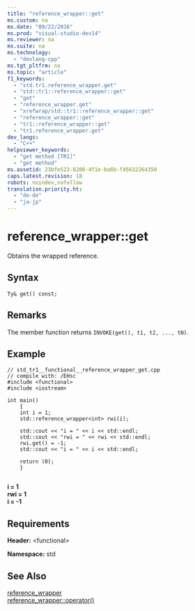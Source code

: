 ```yaml
---
title: "reference_wrapper::get"
ms.custom: na
ms.date: "09/22/2016"
ms.prod: "visual-studio-dev14"
ms.reviewer: na
ms.suite: na
ms.technology: 
  - "devlang-cpp"
ms.tgt_pltfrm: na
ms.topic: "article"
f1_keywords: 
  - "std.tr1.reference_wrapper.get"
  - "std::tr1::reference_wrapper::get"
  - "get"
  - "reference_wrapper.get"
  - "xrefwrap/std::tr1::reference_wrapper::get"
  - "reference_wrapper::get"
  - "tr1::reference_wrapper::get"
  - "tr1.reference_wrapper.get"
dev_langs: 
  - "C++"
helpviewer_keywords: 
  - "get method [TR1]"
  - "get method"
ms.assetid: 23bfe523-8200-4f1e-ba6b-f45632264350
caps.latest.revision: 18
robots: noindex,nofollow
translation.priority.ht: 
  - "de-de"
  - "ja-jp"
---
```

# reference_wrapper::get
Obtains the wrapped reference.  
  
## Syntax  
  
```  
Ty& get() const;  
```  
  
## Remarks  
 The member function returns `INVOKE(get(), t1, t2, ..., tN)`.  
  
## Example  
  
```  
// std_tr1__functional__reference_wrapper_get.cpp   
// compile with: /EHsc   
#include <functional>   
#include <iostream>   
  
int main()   
    {   
    int i = 1;   
    std::reference_wrapper<int> rwi(i);   
  
    std::cout << "i = " << i << std::endl;   
    std::cout << "rwi = " << rwi << std::endl;   
    rwi.get() = -1;   
    std::cout << "i = " << i << std::endl;   
  
    return (0);   
    }  
  
```  
  
 **i = 1**  
**rwi = 1**  
**i = -1**   
## Requirements  
 **Header:** \<functional>  
  
 **Namespace:** std  
  
## See Also  
 [reference_wrapper](../vs140/reference_wrapper-class.md)   
 [reference_wrapper::operator()](../vs140/reference_wrapper--operator--.md)
